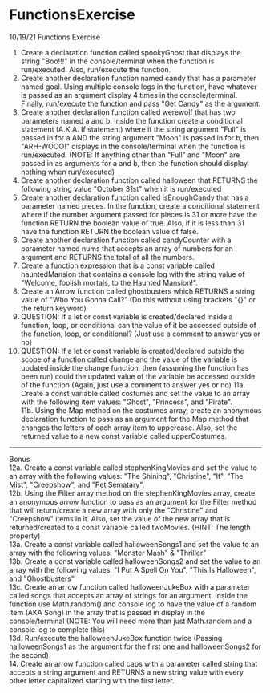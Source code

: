 # FunctionsExercise
10/19/21 Functions Exercise

1. Create a declaration function called spookyGhost that displays the string "Boo!!!" in the console/terminal when the function is run/executed. Also, run/execute the function.
2. Create another declaration function named candy that has a parameter named goal. Using multiple console logs in the function, have whatever is passed as an argument display 4 times in the console/terminal. Finally, run/execute the function and pass "Get Candy" as the argument.
3. Create another declaration function called werewolf that has two parameters named a and b. Inside the function create a conditional statement (A.K.A. If statement) where if the string argument "Full" is passed in for a AND the string argument "Moon" is passed in for b, then "ARH-WOOO!" displays in the console/terminal when the function is run/executed. (NOTE: If anything other than "Full" and "Moon" are passed in as arguments for a and b, then the function should display nothing when run/executed)
4. Create another declaration function called halloween that RETURNS the following string value "October 31st" when it is run/executed
5. Create another declaration function called isEnoughCandy that has a parameter named pieces. In the function, create a conditional statement where if the number argument passed for pieces is 31 or more have the function RETURN the boolean value of true. Also, if it is less than 31 have the function RETURN the boolean value of false.
6. Create another declaration function called candyCounter with a parameter named nums that accepts an array of numbers for an argument and RETURNS the total of all the numbers.
7. Create a function expression that is a const variable called hauntedMansion that contains a console log with the string value of "Welcome, foolish mortals, to the Haunted Mansion!".
8. Create an Arrow function called ghostbusters which RETURNS a string value of "Who You Gonna Call?" (Do this without using brackets "{}" or the return keyword)
9. QUESTION: If a let or const variable is created/declared inside a function, loop, or conditional can the value of it be accessed outside of the function, loop, or conditional? (Just use a comment to answer yes or no)
10. QUESTION: If a let or const variable is created/declared outside the scope of a function called change and the value of the variable is updated inside the change function, then (assuming the function has been run) could the updated value of the variable be accessed outside of the function (Again, just use a comment to answer yes or no)
  11a. Create a const variable called costumes and set the value to an array with the following item values: "Ghost", "Princess", and "Pirate".<br>
  11b. Using the Map method on the costumes array, create an anonymous declaration function to pass as an argument for the Map method that changes the letters of each array item to uppercase. Also, set the returned value to a new const variable called upperCostumes.<br>

<hr> 

Bonus<br>
12a. Create a const variable called stephenKingMovies and set the value to an array with the following values: "The Shining", "Christine", "It", "The Mist", "Creepshow", and "Pet Sematary".<br>
12b. Using the Filter array method on the stephenKingMovies array, create an anonymous arrow function to pass as an argument for the Filter method that will return/create a new array with only the "Christine" and "Creepshow" items in it. Also, set the value of the new array that is returned/created to a const variable called twoMovies. (HINT: The length property)<br>
13a. Create a const variable called halloweenSongs1 and set the value to an array with the following values: "Monster Mash" & "Thriller"<br>
13b. Create a const variable called halloweenSongs2 and set the value to an array with the following values: "I Put A Spell On You", "This Is Halloween", and "Ghostbusters"<br>
13c. Create an arrow function called halloweenJukeBox with a parameter called songs that accepts an array of strings for an argument. Inside the function use Math.random() and console log to have the value of a random item (AKA Song) in the array that is passed in display in the console/terminal (NOTE: You will need more than just Math.random and a console log to complete this)<br>
13d. Run/execute the halloweenJukeBox function twice (Passing halloweenSongs1 as the argument for the first one and halloweenSongs2 for the second)<br>
14. Create an arrow function called caps with a parameter called string that accepts a string argument and RETURNS a new string value with every other letter capitalized starting with the first letter.<br>

